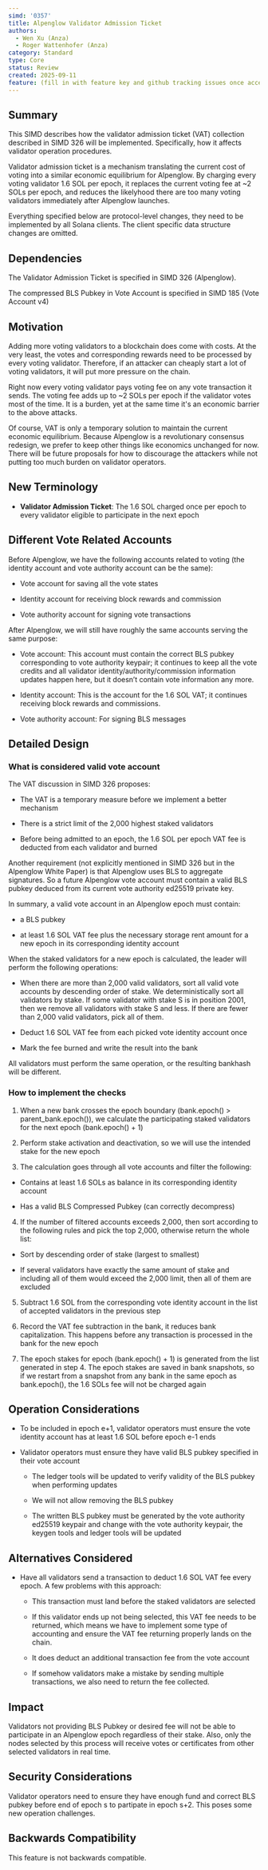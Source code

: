 ```yaml
---
simd: '0357'
title: Alpenglow Validator Admission Ticket
authors:
  - Wen Xu (Anza)
  - Roger Wattenhofer (Anza)
category: Standard
type: Core
status: Review
created: 2025-09-11
feature: (fill in with feature key and github tracking issues once accepted)
---
```


## Summary

This SIMD describes how the validator admission ticket (VAT) collection
described in SIMD 326 will be implemented. Specifically, how it affects
validator operation procedures.

Validator admission ticket is a mechanism translating the current cost of
voting into a similar economic equilibrium for Alpenglow. By charging every
voting validator 1.6 SOL per epoch, it replaces the current voting fee at ~2
SOLs per epoch, and reduces the likelyhood there are too many voting validators
immediately after Alpenglow launches.

Everything specified below are protocol-level changes, they need to be
implemented by all Solana clients. The client specific data structure
changes are omitted.

## Dependencies

The Validator Admission Ticket is specified in SIMD 326 (Alpenglow).

The compressed BLS Pubkey in Vote Account is specified in SIMD 185 (Vote
Account v4)

## Motivation

Adding more voting validators to a blockchain does come with costs. At the
very least, the votes and corresponding rewards need to be processed by
every voting validator. Therefore, if an attacker can cheaply start a lot
of voting validators, it will put more pressure on the chain.

Right now every voting validator pays voting fee on any vote transaction
it sends. The voting fee adds up to ~2 SOLs per epoch if the validator votes
most of the time. It is a burden, yet at the same time it's an economic
barrier to the above attacks.

Of course, VAT is only a temporary solution to maintain the current economic
equilibrium. Because Alpenglow is a revolutionary consensus redesign, we prefer
to keep other things like economics unchanged for now. There will be future
proposals for how to discourage the attackers while not putting too much burden
on validator operators.

## New Terminology

- **Validator Admission Ticket**: The 1.6 SOL charged once per epoch to every
validator eligible to participate in the next epoch

## Different Vote Related Accounts

Before Alpenglow, we have the following accounts related to voting (the
identity account and vote authority account can be the same):

- Vote account for saving all the vote states

- Identity account for receiving block rewards and commission

- Vote authority account for signing vote transactions

After Alpenglow, we will still have roughly the same accounts serving the same
purpose:

- Vote account: This account must contain the correct BLS pubkey corresponding
to vote authority keypair; it continues to keep all the vote credits and all
validator identity/authority/commission information updates happen here, but
it doesn’t contain vote information any more.

- Identity account: This is the account for the 1.6 SOL VAT; it continues
receiving block rewards and commissions.

- Vote authority account: For signing BLS messages

## Detailed Design

### What is considered valid vote account

The VAT discussion in SIMD 326 proposes:

- The VAT is a temporary measure before we implement a better mechanism

- There is a strict limit of the 2,000 highest staked validators

- Before being admitted to an epoch, the 1.6 SOL per epoch VAT fee is deducted
  from each validator and burned

Another requirement (not explicitly mentioned in SIMD 326 but in the Alpenglow
White Paper) is that Alpenglow uses BLS to aggregate signatures. So a future
Alpenglow vote account must contain a valid BLS pubkey deduced from its
current vote authority ed25519 private key.

In summary, a valid vote account in an Alpenglow epoch must contain:

- a BLS pubkey

- at least 1.6 SOL VAT fee plus the necessary storage rent amount for a new
epoch in its corresponding identity account

When the staked validators for a new epoch is calculated, the leader will
perform the following operations:

- When there are more than 2,000 valid validators, sort all valid vote accounts
by descending order of stake. We deterministically sort all validators by
stake. If some validator with stake S is in position 2001, then we remove all
validators with stake S and less. If there are fewer than 2,000 valid
validators, pick all of them.

- Deduct 1.6 SOL VAT fee from each picked vote identity account once

- Mark the fee burned and write the result into the bank

All validators must perform the same operation, or the resulting bankhash will
be different.

### How to implement the checks

1. When a new bank crosses the epoch boundary (bank.epoch() >
parent_bank.epoch()), we calculate the participating staked validators for the
next epoch (bank.epoch() + 1)

2. Perform stake activation and deactivation, so we will use the intended stake
for the new epoch

3. The calculation goes through all vote accounts and filter the following:

  - Contains at least 1.6 SOLs as balance in its corresponding identity account

  - Has a valid BLS Compressed Pubkey (can correctly decompress)

4. If the number of filtered accounts exceeds 2,000, then sort according to the
following rules and pick the top 2,000, otherwise return the whole list:

  - Sort by descending order of stake (largest to smallest)

  - If several validators have exactly the same amount of stake and including
  all of them would exceed the 2,000 limit, then all of them are excluded

5. Subtract 1.6 SOL from the corresponding vote identity account in the list of
accepted validators in the previous step

6. Record the VAT fee subtraction in the bank, it reduces bank capitalization.
This happens before any transaction is processed in the bank for the new epoch

7. The epoch stakes for epoch (bank.epoch() + 1) is generated from the list
generated in step 4. The epoch stakes are saved in bank snapshots, so if we
restart from a snapshot from any bank in the same epoch as bank.epoch(), the
1.6 SOLs fee will not be charged again

## Operation Considerations

- To be included in epoch e+1, validator operators must ensure the vote
identity account has at least 1.6 SOL before epoch e-1 ends

- Validator operators must ensure they have valid BLS pubkey specified in
their vote account

  - The ledger tools will be updated to verify validity of the BLS pubkey when
performing updates

  - We will not allow removing the BLS pubkey

  - The written BLS pubkey must be generated by the vote authority ed25519
keypair and change with the vote authority keypair, the keygen tools and
ledger tools will be updated

## Alternatives Considered

- Have all validators send a transaction to deduct 1.6 SOL VAT fee every epoch.
A few problems with this approach:

  - This transaction must land before the staked validators are selected

  - If this validator ends up not being selected, this VAT fee needs to be
returned, which means we have to implement some type of accounting and ensure
the VAT fee returning properly lands on the chain.

  - It does deduct an additional transaction fee from the vote account

  - If somehow validators make a mistake by sending multiple transactions,
we also need to return the fee collected.

## Impact

Validators not providing BLS Pubkey or desired fee will not be able to
participate in an Alpenglow epoch regardless of their stake. Also, only the
nodes selected by this process will receive votes or certificates from other
selected validators in real time.

## Security Considerations

Validator operators need to ensure they have enough fund and correct BLS
pubkey before end of epoch s to partipate in epoch s+2. This poses some new
operation challenges.

## Backwards Compatibility

This feature is not backwards compatible.